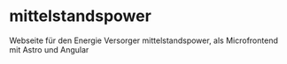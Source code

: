 # mittelstandspower

Webseite für den Energie Versorger mittelstandspower, als Microfrontend mit Astro und Angular
